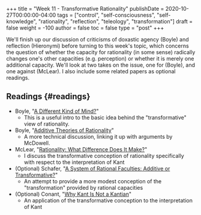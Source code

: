 +++
title = "Week 11 - Transformative Rationality"
publishDate = 2020-10-27T00:00:00-04:00
tags = ["control", "self-consciousness", "self-knowledge", "rationality", "reflection", "teleology", "transformation"]
draft = false
weight = -100
author = false
toc = false
type = "post"
+++

We'll finish up our discussion of criticisms of doxastic agency (Boyle) and
reflection (Hieronymi) before turning to this week's topic, which concerns the
question of whether the capacity for rationality (in some sense) radically changes
one's other capacities (e.g. perception) or whether it is merely one additional
capacity. We'll look at two takes on the issue, one for (Boyle), and one against
(McLear). I also include some related papers as optional readings.


## Readings {#readings}

-   Boyle, "[A Different Kind of Mind?](/materials/readings/boyle-different-mind.pdf)"
    -   This is a useful intro to the basic idea behind the "transformative" view of rationality.
-   Boyle, "[Additive Theories of Rationality](/materials/readings/boyle-rationality.pdf)"
    -   A more technical discussion, linking it up with arguments by McDowell.
-   McLear, "[Rationality: What Difference Does It Make?](/materials/readings/mclear-transformation.pdf)"
    -   I discuss the transformative conception of rationality specifically with respect
        to the interpretation of Kant
-   (Optional) Schafer, "[A System of Rational Faculties: Additive or Transformative?](/materials/readings/schafer-transformative-rationality.pdf)"
    -   An attempt to provide a more modest conception of the "transformation" provided
        by rational capacities
-   (Optional) Conant, "[Why Kant Is Not a Kantian](/materials/readings/conant-layer-cake.pdf)"
    -   An application of the transformative conception to the interpretation of Kant
